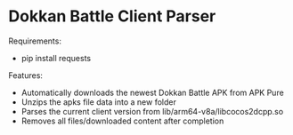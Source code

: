 # Dokkan Battle Client Parser

Requirements:
- pip install requests

Features:
- Automatically downloads the newest Dokkan Battle APK from APK Pure
- Unzips the apks file data into a new folder
- Parses the current client version from lib/arm64-v8a/libcocos2dcpp.so
- Removes all files/downloaded content after completion
